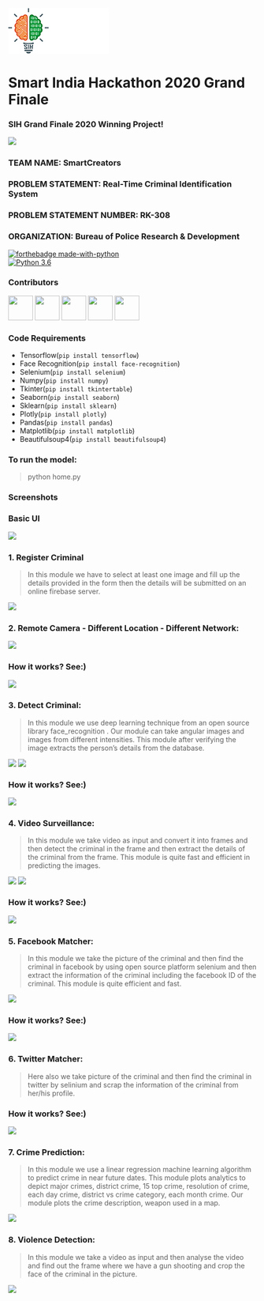 <img src="https://github.com/PralaySarkar/RK-308_SmartCreators/blob/master/sih2020.png">

# Smart India Hackathon 2020 Grand Finale
### SIH Grand Finale 2020 Winning Project!

<img src="https://github.com/PralaySarkar/RK308_SmartCreators/blob/master/SmartCreators2020.png">

### TEAM NAME: SmartCreators

### PROBLEM STATEMENT: Real-Time Criminal Identification System

### PROBLEM STATEMENT NUMBER: RK-308

### ORGANIZATION: Bureau of Police Research & Development

[![forthebadge made-with-python](http://ForTheBadge.com/images/badges/made-with-python.svg)](https://www.python.org/)                 
[![Python 3.6](https://img.shields.io/badge/python-3.6-blue.svg)](https://www.python.org/downloads/release/python-360/)   

### Contributors
<a href="https://github.com/argho28"><img src="https://avatars3.githubusercontent.com/u/54744863?s=400&v=4" height="50px" width="50px" alt=""/></a>
<a href="https://pralaysarkar.tk/"><img src="https://pralaysarkar.tk/assets/img/me.jpg" height="50px" width="50px" alt=""/></a>
<a href="https://github.com/sohambiswas4"><img src="https://avatars1.githubusercontent.com/u/42530475?s=400&u=b178e931483d9cf1052ba00f4bad4e988c968ade&v=4" height="50px" width="50px" alt=""/></a>
<a href="https://github.com/AbhimanyuChatterje"><img src="https://avatars2.githubusercontent.com/u/69033608?s=400&u=864c7124c65c3fde6fe74a6b3ec89f0a0e763bd2&v=4" height="50px" width="50px" alt=""/></a>
<a href="https://github.com/shreya2000"><img src="https://avatars3.githubusercontent.com/u/36533852?s=400&u=bf785684f4da3f8cc55dffdd08ecfe47a80f6153&v=4" height="50px" width="50px" alt=""/></a>


### Code Requirements
- Tensorflow(`pip install tensorflow`)
- Face Recognition(`pip install face-recognition`)
- Selenium(`pip install selenium`)
- Numpy(`pip install numpy`)
- Tkinter(`pip install tkintertable`)
- Seaborn(`pip install seaborn`)
- Sklearn(`pip install sklearn`)
- Plotly(`pip install plotly`)
- Pandas(`pip install pandas`)
- Matplotlib(`pip install matplotlib`)
- Beautifulsoup4(`pip install beautifulsoup4`)

### To run the model:
> python home.py

### Screenshots

### Basic UI
<img src="https://github.com/PralaySarkar/RK308_SmartCreators/blob/master/basicUI.jpeg">

### 1. Register Criminal
> In this module we have to select at least one image and fill up the details provided in the form then the details will be submitted on an online firebase server.
<img src="https://github.com/PralaySarkar/RK308_SmartCreators/blob/master/registerCriminal.jpeg">

### 2. Remote Camera - Different Location - Different Network:
<img src="https://github.com/PralaySarkar/RK308_SmartCreators/blob/master/live%20camera%20location.jpg">

### How it works? See:)
<img src="https://github.com/PralaySarkar/RK308_SmartCreators/blob/master/remoteCamera.gif">

### 3. Detect Criminal:
> In this module we use deep learning technique from an open source library face_recognition . Our module can take angular images and images from different intensities. This module after verifying the image extracts the person’s details from the database.
<img src="https://github.com/PralaySarkar/RK308_SmartCreators/blob/master/detectCriminal.jpeg">
<img src="https://github.com/PralaySarkar/RK308_SmartCreators/blob/master/faceMask.jpeg">

### How it works? See:)
<img src="https://github.com/PralaySarkar/RK308_SmartCreators/blob/master/detectCriminal.gif">

### 4. Video Surveillance:
> In this module we take video as input and convert it into frames and then detect the criminal in the frame and then extract the details of the criminal from the frame. This module is quite fast and efficient in predicting the images.
<img src="https://github.com/PralaySarkar/RK308_SmartCreators/blob/master/videoSurveilance.jpeg">
<img src="https://github.com/PralaySarkar/RK308_SmartCreators/blob/master/faceMask.gif">

### How it works? See:)
<img src="https://github.com/PralaySarkar/RK308_SmartCreators/blob/master/videoSurveilance.gif">

### 5. Facebook Matcher:
> In this module we take the picture of the criminal and then find the criminal in facebook by using open source platform selenium and then extract the information of the criminal including the facebook ID of the criminal. This module is quite efficient and fast.
<img src="https://github.com/PralaySarkar/RK308_SmartCreators/blob/master/detectCriminal2.jpeg">

### How it works? See:)
<img src="https://github.com/PralaySarkar/RK308_SmartCreators/blob/master/facebookMatch.gif">

### 6. Twitter Matcher:
> Here also we take picture of the criminal and then find the criminal in twitter by selinium and scrap the information of the criminal from her/his profile.

### How it works? See:)
<img src="https://github.com/PralaySarkar/RK308_SmartCreators/blob/master/twitterMatch.gif">

### 7.	Crime Prediction:
> In this module we use a linear regression machine learning algorithm to predict crime in near future dates. This module plots analytics to depict major crimes, district crime, 15 top crime, resolution of crime, each day crime, district vs crime category, each month crime. Our module plots the crime description, weapon used in a map.
<img src="https://github.com/PralaySarkar/RK308_SmartCreators/blob/master/crimeDetection.jpeg">

### 8. Violence Detection: 
> In this module we take a video as input and then analyse the video and find out the frame where we have a gun shooting and crop the face of the criminal in the picture.
<img src="https://github.com/PralaySarkar/RK308_SmartCreators/blob/master/violenceDetection.jpeg">
